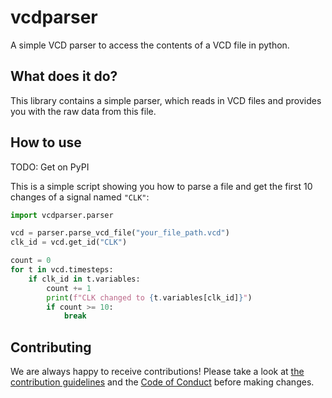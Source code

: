 # vcdparser

A simple VCD parser to access the contents of a VCD file in python.

## What does it do?

This library contains a simple parser, which reads in VCD files and provides you with the raw data from this file.

## How to use

TODO: Get on PyPI

This is a simple script showing you how to parse a file and get the first 10 changes of a signal named `"CLK"`:

````python
import vcdparser.parser

vcd = parser.parse_vcd_file("your_file_path.vcd")
clk_id = vcd.get_id("CLK")

count = 0
for t in vcd.timesteps:
    if clk_id in t.variables:
        count += 1
        print(f"CLK changed to {t.variables[clk_id]}")
        if count >= 10:
            break
````

## Contributing

We are always happy to receive contributions!
Please take a look at [the contribution guidelines](CONTRIBUTING.md) and the [Code of Conduct](CODE_OF_CONDUCT.md) before making changes.